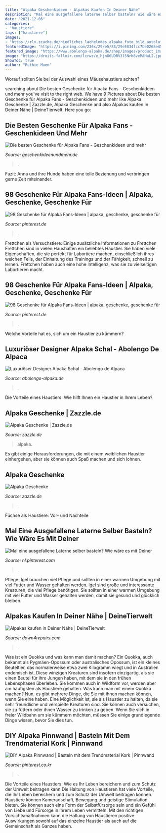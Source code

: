 ```yaml
---
title: "Alpaka Geschenkideen - Alpakas Kaufen In Deiner Nähe"
description: "Mal eine ausgefallene laterne selber basteln? wie wäre es mit deiner"
date: "2021-12-06"
categories:
- "haustiere"
tags: ["haustiere"]
images:
- "https://rlv.zcache.de/niedliches_lachelndes_alpaka_foto_bild_autolufterfrischer-r4ec08505aff944bfbe7480453687998b_zrss6_400.jpg?rlvnet=1"
featuredImage: "https://i.pinimg.com/236x/29/e5/83/29e5834fcc7be0268e4580811f34c03a.jpg"
featured_image: "https://www.abolengo-alpaka.de/shop/images/product_images/popup_images/alpaka-schal-beige-tuch.jpg"
image: "https://droits-falloir.com/lcrwz/e_hjnU6UDRV3l5Nrh8veMAHaLI.jpg"
ShowToc: true
author: "Ruthie Moen"
---
```



Worauf sollten Sie bei der Auswahl eines Mäusehaustiers achten?

	

		
searching about Die besten Geschenke für Alpaka Fans - Geschenkideen und mehr you've visit to the right web. We have 9 Pictures about Die besten Geschenke für Alpaka Fans - Geschenkideen und mehr like Alpaka Geschenke | Zazzle.de, Alpaka Geschenke and also Alpakas kaufen in Deiner Nähe | DeineTierwelt. Here you go:
		
    
## Die Besten Geschenke Für Alpaka Fans - Geschenkideen Und Mehr

<img loading=lazy src="https://ws-eu.amazon-adsystem.com/widgets/q?_encoding=UTF8&amp;ASIN=B01AADM13A&amp;Format=_SL160_&amp;ID=AsinImage&amp;MarketPlace=DE&amp;ServiceVersion=20070822&amp;WS=1&amp;tag=geschenundmeh-21&amp;language=de_DE" onerror="this.onerror=null;this.src='https://tse2.mm.bing.net/th?id=OIP.fa9ZhIgG4scJgpDZEBrk6AAAAA&amp;pid=15.1';" alt="Die besten Geschenke für Alpaka Fans - Geschenkideen und mehr">

_Source: geschenkideenundmehr.de_

>. 

	

Fazit: Anna und ihre Hunde haben eine tolle Beziehung und verbringen gerne Zeit miteinander.

    
## 98 Geschenke Für Alpaka Fans-Ideen | Alpaka, Geschenke, Geschenke Für

<img loading=lazy src="https://i.pinimg.com/236x/29/e5/83/29e5834fcc7be0268e4580811f34c03a.jpg" onerror="this.onerror=null;this.src='https://tse3.mm.bing.net/th?id=OIP.fsTR7mEWU6aNDXw7muPjagAAAA&amp;pid=15.1';" alt="98 Geschenke für Alpaka Fans-Ideen | alpaka, geschenke, geschenke für">

_Source: pinterest.de_

>. 

	

Frettchen als Versuchstiere: Einige zusätzliche Informationen zu Frettchen
Frettchen sind in vielen Haushalten ein beliebtes Haustier. Sie haben viele Eigenschaften, die sie perfekt für Labortiere machen, einschließlich ihres weichen Fells, der Einhaltung des Trainings und der Fähigkeit, schnell zu lernen. Frettchen haben auch eine hohe Intelligenz, was sie zu vielseitigen Labortieren macht.

    
## 98 Geschenke Für Alpaka Fans-Ideen | Alpaka, Geschenke, Geschenke Für

<img loading=lazy src="https://i.pinimg.com/236x/99/27/a8/9927a895d161161741e05bf2100fa733.jpg" onerror="this.onerror=null;this.src='https://tse2.mm.bing.net/th?id=OIP.hfj6xcaU6JDYbqwC-LN6JAAAAA&amp;pid=15.1';" alt="98 Geschenke für Alpaka Fans-Ideen | alpaka, geschenke, geschenke für">

_Source: pinterest.de_

>. 

	

Welche Vorteile hat es, sich um ein Haustier zu kümmern?

    
## Luxuriöser Designer Alpaka Schal - Abolengo De Alpaca

<img loading=lazy src="https://www.abolengo-alpaka.de/shop/images/product_images/popup_images/alpaka-schal-beige-tuch.jpg" onerror="this.onerror=null;this.src='https://tse3.mm.bing.net/th?id=OIP.arVt2wMprS70AgswNWWhRAHaLH&amp;pid=15.1';" alt="Luxuriöser Designer Alpaka Schal - Abolengo de Alpaca">

_Source: abolengo-alpaka.de_

>. 

	

Die Vorteile eines Haustiers: Wie hilft Ihnen ein Haustier in Ihrem Leben?

    
## Alpaka Geschenke | Zazzle.de

<img loading=lazy src="https://rlv.zcache.de/niedliches_lachelndes_alpaka_foto_bild_autolufterfrischer-r4ec08505aff944bfbe7480453687998b_zrss6_400.jpg?rlvnet=1" onerror="this.onerror=null;this.src='https://tse2.mm.bing.net/th?id=OIP.1Of8QTH4eL2rLAizPw5BggAAAA&amp;pid=15.1';" alt="Alpaka Geschenke | Zazzle.de">

_Source: zazzle.de_

>alpaka. 

	

Es gibt einige Herausforderungen, die mit einem weiblichen Haustier einhergehen, aber sie können auch Spaß machen und sich lohnen.

    
## Alpaka Geschenke

<img loading=lazy src="https://rlv.zcache.de/svc/view?pid=145010984217262800&amp;max_dim=324" onerror="this.onerror=null;this.src='https://tse2.mm.bing.net/th?id=OIP.jNso7FtD5__P-MJTzHx07wAAAA&amp;pid=15.1';" alt="Alpaka Geschenke">

_Source: zazzle.de_

>. 

	

Füchse als Haustiere: Vor- und Nachteile

    
## Mal Eine Ausgefallene Laterne Selber Basteln? Wie Wäre Es Mit Deiner

<img loading=lazy src="https://i.pinimg.com/originals/4a/d4/b3/4ad4b306d06958788ce22033b854e0fb.jpg" onerror="this.onerror=null;this.src='https://tse3.mm.bing.net/th?id=OIP.fi-oghFY9KH_D0ORa068lgAAAA&amp;pid=15.1';" alt="Mal eine ausgefallene Laterne selber basteln? Wie wäre es mit Deiner">

_Source: nl.pinterest.com_

>. 

	

Pflege: Igel brauchen viel Pflege und sollten in einer warmen Umgebung mit viel Futter und Wasser gehalten werden.
Igel sind große und interessante Kreaturen, die viel Pflege benötigen. Sie sollten in einer warmen Umgebung mit viel Futter und Wasser gehalten werden, damit sie gesund und glücklich bleiben.

    
## Alpakas Kaufen In Deiner Nähe | DeineTierwelt

<img loading=lazy src="https://droits-falloir.com/lcrwz/e_hjnU6UDRV3l5Nrh8veMAHaLI.jpg" onerror="this.onerror=null;this.src='https://tse3.mm.bing.net/th?id=OIP.8pgy8GJsqL3nxbNdyJ2zmgAAAA&amp;pid=15.1';" alt="Alpakas kaufen in Deiner Nähe | DeineTierwelt">

_Source: down4repairs.com_

>. 

	

Was ist ein Quokka und was kann man damit machen?
Ein Quokka, auch bekannt als Pygmäen-Opossum oder australisches Opossum, ist ein kleines Beuteltier, das normalerweise etwa zwei Kilogramm wiegt und in Australien endemisch ist. Diese winzigen Kreaturen sind insofern einzigartig, als sie einen Beutel für ihre Jungen haben, mit dem sie in den frühen Lebensphasen überleben. Sie kommen auch in Wildform vor, werden aber am häufigsten als Haustiere gehalten.
Was kann man mit einem Quokka machen? Nun, es gibt mehrere Dinge, die Sie mit ihnen machen können, wenn Sie eine haben. Eine Möglichkeit ist, sie als Haustier zu halten, da sie sehr freundliche und verspielte Kreaturen sind. Sie können auch versuchen, sie zu füttern oder ihnen Wasser zu trinken zu geben. Wenn Sie sich in freier Wildbahn um sie kümmern möchten, müssen Sie einige grundlegende Dinge wissen, bevor Sie dies tun.

    
## DIY Alpaka Pinnwand | Basteln Mit Dem Trendmaterial Kork | Pinnwand

<img loading=lazy src="https://i.pinimg.com/originals/fe/a3/d0/fea3d0eff4e91c711f297a9d0fb593b2.jpg" onerror="this.onerror=null;this.src='https://tse2.mm.bing.net/th?id=OIP.3CS1uujnyYvSltKrrURF9wHaLG&amp;pid=15.1';" alt="DIY Alpaka Pinnwand | Basteln mit dem Trendmaterial Kork | Pinnwand">

_Source: pinterest.co.kr_

>. 

	

Die Vorteile eines Haustiers: Wie es Ihr Leben bereichern und zum Schutz der Umwelt beitragen kann
Die Haltung von Haustieren hat viele Vorteile, die Ihr Leben bereichern und zum Schutz der Umwelt beitragen können. Haustiere können Kameradschaft, Bewegung und geistige Stimulation bieten. Sie können auch eine Form der Selbstfürsorge sein und ein Gefühl von Liebe und Fürsorge in ihrem Leben vermitteln. Mit den richtigen Vorsichtsmaßnahmen kann die Haltung von Haustieren positive Auswirkungen sowohl auf das einzelne Haustier als auch auf die Gemeinschaft als Ganzes haben.


